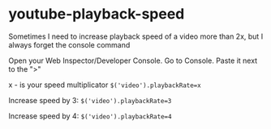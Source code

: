 # youtube-playback-speed
Sometimes I need to increase playback speed of a video more than 2x, but I always forget the console command

Open your Web Inspector/Developer Console.
Go to Console.
Paste it next to the ">"

x - is your speed multiplicator
`$('video').playbackRate=x`

Increase speed by 3:
`$('video').playbackRate=3`

Increase speed by 4:
`$('video').playbackRate=4`
